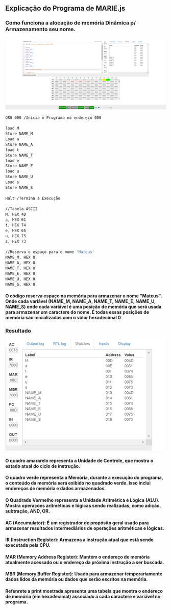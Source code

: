 ## Explicação do Programa de MARIE.js

### Como funciona a alocação de memória Dinâmica p/ Armazenamento seu nome.

![alt text](<Print MARIE.js.png>)

```sh
ORG 000 /Inicia o Programa no endereço 000

load M
Store NAME_M
Load a
Store NAME_A
load t
Store NAME_T
load e
Store NAME_E
load u
Store NAME_U
Load s
Store NAME_S

Halt /Termina a Execução

//Tabela ASCII
M, HEX 4D
a, HEX 61
t, HEX 74
e, HEX 65
u, HEX 75
s, HEX 73

//Reserva o espaço para o nome 'Mateus'
NAME_M, HEX 0
NAME_A, HEX 0
NAME_T, HEX 0
NAME_E, HEX 0
NAME_U, HEX 0
NAME_S, HEX 0
```

#### O código reserva espaço na memória para armazenar o nome "Mateus". Onde cada variável (NAME_M, NAME_A, NAME_T, NAME_E, NAME_U, NAME_S) onde cada variável é uma posição de memória que será usada para armazenar um caractere do nome. E todas essas posições de memória são inicializadas com o valor hexadecimal 0

### Resultado

![alt text](Resultados.png)

#### O quadro amararelo representa a Unidade de Controle, que mostra o estado atual do ciclo de instrução.

#### O quadro verde representa a Memória, durante a execução do programa, o conteúdo da memória será exibido no quadrado verde. Isso inclui endereços de memória e dados armazenados.

#### O Quadrado Vermelho representa a Unidade Aritmética e Lógica (ALU). Mostra operações aritméticas e lógicas sendo realizadas, como adição, subtração, AND, OR.

#### AC (Accumulator): É um registrador de propósito geral usado para armazenar resultados intermediários de operações aritméticas e lógicas.

#### IR (Instruction Register): Armazena a instrução atual que está sendo executada pela CPU.

#### MAR (Memory Address Register): Mantém o endereço de memória atualmente acessado ou o endereço da próxima instrução a ser buscada.

#### MBR (Memory Buffer Register): Usado para armazenar temporariamente dados lidos da memória ou dados que serão escritos na memória.

#### Refenrete a print mostrada apresenta uma tabela que mostra o endereço de memória (em hexadecimal) associado a cada caractere e variável no programa.

